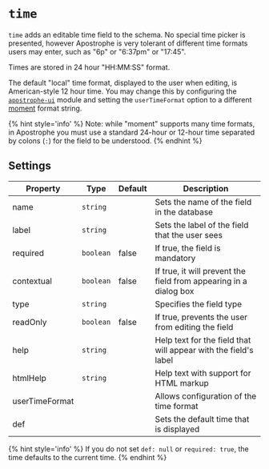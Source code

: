 # `time`

`time` adds an editable time field to the schema. No special time picker is presented, however Apostrophe is very tolerant of different time formats users may enter, such as "6p" or "6:37pm" or "17:45".

Times are stored in 24 hour "HH:MM:SS" format.

The default "local" time format, displayed to the user when editing, is American-style 12 hour time. You may change this by configuring the [`apostrophe-ui`](/modules/apostrophe-ui/README.md) module and setting the `userTimeFormat` option to a different [moment](https://npmjs.org/packages/moment) format string. 

{% hint style='info' %}
Note: while "moment" supports many time formats, in Apostrophe you must use a standard 24-hour or 12-hour time separated by colons \(`:`\) for the field to be understood.
{% endhint %}

## Settings

|  Property | Type   | Default | Description | 
|---|---|---|---|
|name | `string` | | Sets the name of the field in the database |
|label | `string` | | Sets the label of the field that the user sees |
|required | `boolean` | false | If true, the field is mandatory |
|contextual | `boolean` | false | If true, it will prevent the field from appearing in a dialog box |
|type | `string` | | Specifies the field type |
|readOnly | `boolean` | false | If true, prevents the user from editing the field |
|help | `string` | | Help text for the field that will appear with the field's label |
|htmlHelp | `string` | | Help text with support for HTML markup |
|userTimeFormat |  |  | Allows configuration of the time format |
|def | | | Sets the default time that is displayed |

{% hint style='info' %}
If you do not set `def: null` or `required: true`, the time defaults to the current time.
{% endhint %}